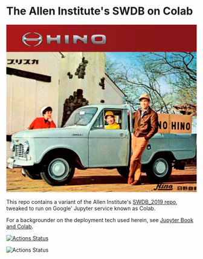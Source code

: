 # The Allen Institute's SWDB on Colab

![](jupyter_book/images/hilux.jpg)

This repo contains a variant of the Allen Institute's 
[SWDB_2019 repo](https://github.com/AllenInstitute/SWDB_2019), 
tweaked to run on Google' Jupyter service known as Colab.

For a backgrounder on the deployment tech used herein, see 
[Jupyter Book and Colab](https://github.com/reconstrue/fieldnotes/tree/master/codebases/jupyter_book).


[![Actions Status](https://github.com/{owner}/{repo}/workflows/{workflow_name}/badge.svg)](https://github.com/{owner}/{repo}/actions)


![Actions Status](https://github.com/JohnTigue/swdb_hilux/workflows/.github/workflows/main.yml/badge.svg)
